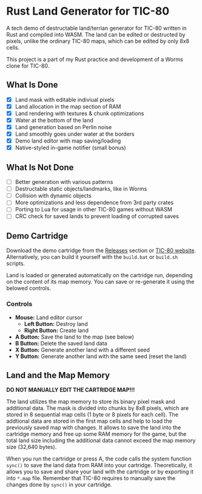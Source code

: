 # Rust Land Generator for TIC-80

A tech demo of destructable land/terrian generator for TIC-80 written in Rust and compiled into WASM. The land can be edited or destructed by pixels, unlike the ordinary TIC-80 maps, which can be edited by only 8x8 cells.

This project is a part of my Rust practice and development of a Worms clone for TIC-80.

## What Is Done

- [x] Land mask with editable indiviual pixels
- [x] Land allocation in the map section of RAM
- [x] Land rendering with textures & chunk optimizations
- [x] Water at the bottom of the land
- [x] Land generation based on Perlin noise
- [x] Land smoothly goes under water at the borders
- [x] Demo land editor with map saving/loading
- [x] Native-styled in-game notifier (small bonus)

## What Is Not Done

- [ ] Better generation with various patterns
- [ ] Destructable static objects/landmarks, like in Worms
- [ ] Collision with dynamic objects
- [ ] More optimizations and less dependence from 3rd party crates
- [ ] Porting to Lua for usage in other TIC-80 games without WASM
- [ ] CRC check for saved lands to prevent loading of corrupted saves

## Demo Cartridge
Download the demo cartridge from the [Releases](https://github.com/AlexanDDOS/tic80-land-generator/releases) section or [TIC-80 website](https://tic80.com/play?cart=4391). Alternatively, you can build it yourself with the `build.bat` or `build.sh` scripts.

Land is loaded or generated automatically on the cartridge run, depending on the content of its map memory. You can save or re-generate it using the belowed controls.

### Controls
- **Mouse:** Land editor cursor
  - **Left Button:** Destroy land
  - **Right Button:** Create land 
- **A Button:** Save the land to the map (see below)
- **B Button:** Delete the saved land data
- **X Button:** Generate another land with a different seed
- **Y Button:** Generate another land with the same seed (reset the land)

## Land and the Map Memory
**DO NOT MANUALLY EDIT THE CARTRIDGE MAP!!!**

The land utilizes the map memory to store its binary pixel mask and additional data. The mask is divided into chunks by 8x8 pixels, which are stored in 8 sequential map cells (1 byte or 8 pixels for each cell). The addtional data are stored in the first map cells and help to load the previously saved map with changes. It allows to save the land into the cartridge memory and free up some RAM memory for the game, but the total land size including the additional data cannot exceed the map memory size (32,640 bytes).

When you run the cartridge or press A, the code calls the system function `sync()` to save the land data from RAM into your cartridge. Theoretically, it allows you to save and share your land with the cartridge or by exporting it into `*.map` file. Remember that TIC-80 requires to manually save the changes done by `sync()` in your cartridge.